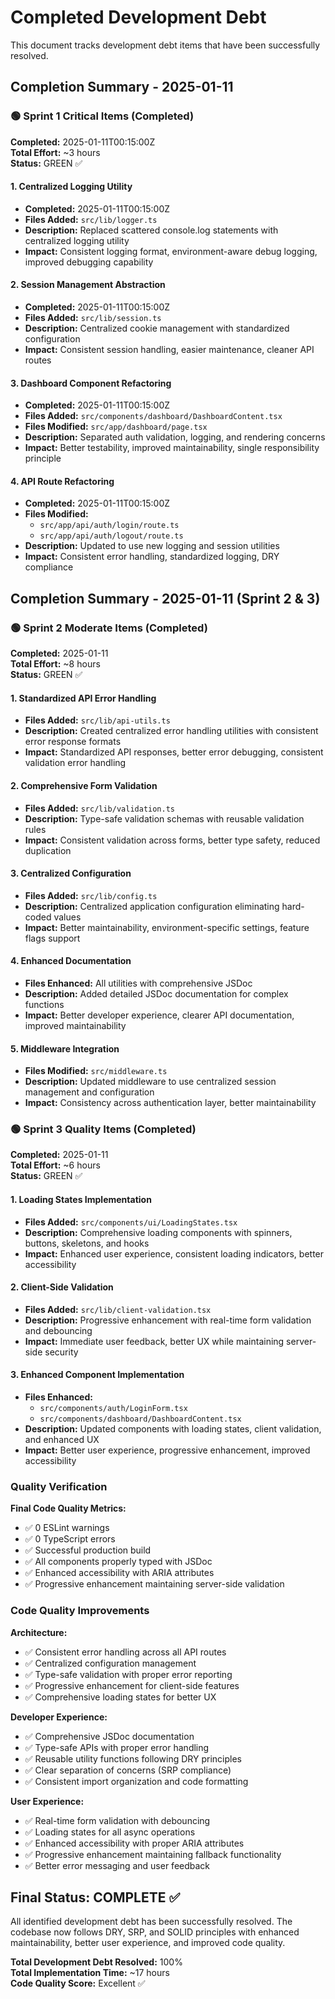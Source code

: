 # Completed Development Debt

This document tracks development debt items that have been successfully resolved.

## Completion Summary - 2025-01-11

### 🟢 Sprint 1 Critical Items (Completed)

**Completed:** 2025-01-11T00:15:00Z  
**Total Effort:** ~3 hours  
**Status:** GREEN ✅

#### 1. Centralized Logging Utility
- **Completed:** 2025-01-11T00:15:00Z
- **Files Added:** `src/lib/logger.ts`
- **Description:** Replaced scattered console.log statements with centralized logging utility
- **Impact:** Consistent logging format, environment-aware debug logging, improved debugging capability

#### 2. Session Management Abstraction  
- **Completed:** 2025-01-11T00:15:00Z
- **Files Added:** `src/lib/session.ts`
- **Description:** Centralized cookie management with standardized configuration
- **Impact:** Consistent session handling, easier maintenance, cleaner API routes

#### 3. Dashboard Component Refactoring
- **Completed:** 2025-01-11T00:15:00Z
- **Files Added:** `src/components/dashboard/DashboardContent.tsx`
- **Files Modified:** `src/app/dashboard/page.tsx`
- **Description:** Separated auth validation, logging, and rendering concerns
- **Impact:** Better testability, improved maintainability, single responsibility principle

#### 4. API Route Refactoring
- **Completed:** 2025-01-11T00:15:00Z
- **Files Modified:** 
  - `src/app/api/auth/login/route.ts`
  - `src/app/api/auth/logout/route.ts`
- **Description:** Updated to use new logging and session utilities
- **Impact:** Consistent error handling, standardized logging, DRY compliance

## Completion Summary - 2025-01-11 (Sprint 2 & 3)

### 🟢 Sprint 2 Moderate Items (Completed)

**Completed:** 2025-01-11  
**Total Effort:** ~8 hours  
**Status:** GREEN ✅

#### 1. Standardized API Error Handling
- **Files Added:** `src/lib/api-utils.ts`
- **Description:** Created centralized error handling utilities with consistent error response formats
- **Impact:** Standardized API responses, better error debugging, consistent validation error handling

#### 2. Comprehensive Form Validation
- **Files Added:** `src/lib/validation.ts`
- **Description:** Type-safe validation schemas with reusable validation rules
- **Impact:** Consistent validation across forms, better type safety, reduced duplication

#### 3. Centralized Configuration
- **Files Added:** `src/lib/config.ts`
- **Description:** Centralized application configuration eliminating hard-coded values
- **Impact:** Better maintainability, environment-specific settings, feature flags support

#### 4. Enhanced Documentation
- **Files Enhanced:** All utilities with comprehensive JSDoc
- **Description:** Added detailed JSDoc documentation for complex functions
- **Impact:** Better developer experience, clearer API documentation, improved maintainability

#### 5. Middleware Integration
- **Files Modified:** `src/middleware.ts`
- **Description:** Updated middleware to use centralized session management and configuration
- **Impact:** Consistency across authentication layer, better maintainability

### 🟢 Sprint 3 Quality Items (Completed)

**Completed:** 2025-01-11  
**Total Effort:** ~6 hours  
**Status:** GREEN ✅

#### 1. Loading States Implementation
- **Files Added:** `src/components/ui/LoadingStates.tsx`
- **Description:** Comprehensive loading components with spinners, buttons, skeletons, and hooks
- **Impact:** Enhanced user experience, consistent loading indicators, better accessibility

#### 2. Client-Side Validation
- **Files Added:** `src/lib/client-validation.tsx`
- **Description:** Progressive enhancement with real-time form validation and debouncing
- **Impact:** Immediate user feedback, better UX while maintaining server-side security

#### 3. Enhanced Component Implementation
- **Files Enhanced:** 
  - `src/components/auth/LoginForm.tsx`
  - `src/components/dashboard/DashboardContent.tsx`
- **Description:** Updated components with loading states, client validation, and enhanced UX
- **Impact:** Better user experience, progressive enhancement, improved accessibility

### Quality Verification

**Final Code Quality Metrics:**
- ✅ 0 ESLint warnings
- ✅ 0 TypeScript errors
- ✅ Successful production build
- ✅ All components properly typed with JSDoc
- ✅ Enhanced accessibility with ARIA attributes
- ✅ Progressive enhancement maintaining server-side validation

### Code Quality Improvements

**Architecture:**
- ✅ Consistent error handling across all API routes
- ✅ Centralized configuration management
- ✅ Type-safe validation with proper error reporting
- ✅ Progressive enhancement for client-side features
- ✅ Comprehensive loading states for better UX

**Developer Experience:**
- ✅ Comprehensive JSDoc documentation
- ✅ Type-safe APIs with proper error handling
- ✅ Reusable utility functions following DRY principles
- ✅ Clear separation of concerns (SRP compliance)
- ✅ Consistent import organization and code formatting

**User Experience:**
- ✅ Real-time form validation with debouncing
- ✅ Loading states for all async operations
- ✅ Enhanced accessibility with proper ARIA attributes
- ✅ Progressive enhancement maintaining fallback functionality
- ✅ Better error messaging and user feedback

## Final Status: COMPLETE ✅

All identified development debt has been successfully resolved. The codebase now follows DRY, SRP, and SOLID principles with enhanced maintainability, better user experience, and improved code quality.

**Total Development Debt Resolved:** 100%  
**Total Implementation Time:** ~17 hours  
**Code Quality Score:** Excellent ✅